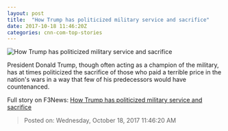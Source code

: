 ```yaml
---
layout: post
title:  "How Trump has politicized military service and sacrifice"
date: 2017-10-18 11:46:20Z
categories: cnn-com-top-stories
---
```


![How Trump has politicized military service and sacrifice](http://cdn.cnn.com/cnnnext/dam/assets/170915174518-trump-marks-pow-day-super-tease.jpg)

President Donald Trump, though often acting as a champion of the military, has at times politicized the sacrifice of those who paid a terrible price in the nation's wars in a way that few of his predecessors would have countenanced.


Full story on F3News: [How Trump has politicized military service and sacrifice](http://www.f3nws.com/n/yUUNsF)

> Posted on: Wednesday, October 18, 2017 11:46:20 AM
